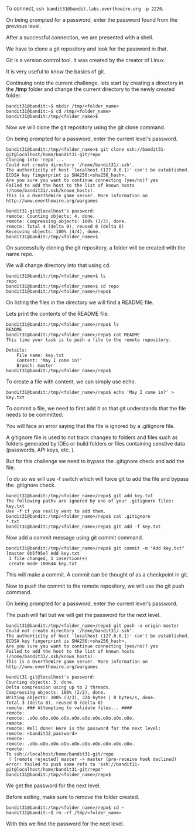 To connect, `ssh bandit31@bandit.labs.overthewire.org -p 2220`.

On being prompted for a password, enter the password found from the previous level.

After a successful connection, we are presented with a shell.


We have to clone a git repository and look for the password in that.


Git is a version control tool. It was created by the creator of Linux.

It is very useful to know the basics of git.


Continuing onto the current challenge, lets start by creating a directory in the **/tmp** folder and change the current directory to the newly created folder.

```
bandit31@bandit:~$ mkdir /tmp/<folder_name>
bandit31@bandit:~$ cd /tmp/<folder_name>
bandit31@bandit:/tmp/<folder_name>$
```


Now we will clone the git repository using the git clone command.

On being prompted for a password, enter the current level's password.

```
bandit31@bandit:/tmp/<folder_name>$ git clone ssh://bandit31-git@localhost/home/bandit31-git/repo
Cloning into 'repo'...
Could not create directory '/home/bandit31/.ssh'.
The authenticity of host 'localhost (127.0.0.1)' can't be established.
ECDSA key fingerprint is SHA256:<sha256_hash>.
Are you sure you want to continue connecting (yes/no)? yes
Failed to add the host to the list of known hosts (/home/bandit31/.ssh/known_hosts).
This is a OverTheWire game server. More information on http://www.overthewire.org/wargames

bandit31-git@localhost's password: 
remote: Counting objects: 4, done.
remote: Compressing objects: 100% (3/3), done.
remote: Total 4 (delta 0), reused 0 (delta 0)
Receiving objects: 100% (4/4), done.
bandit31@bandit:/tmp/<folder_name>$ 
```

On successfully cloning the git repository, a folder will be created with the name repo.

We will change directory into that using cd.

```
bandit31@bandit:/tmp/<folder_name>$ ls
repo
bandit31@bandit:/tmp/<folder_name>$ cd repo
bandit31@bandit:/tmp/<folder_name>/repo$
```


On listing the files in the directory we will find a README file.

Lets print the contents of the README file.

```
bandit31@bandit:/tmp/<folder_name>/repo$ ls
README
bandit31@bandit:/tmp/<folder_name>/repo$ cat README
This time your task is to push a file to the remote repository.

Details:
    File name: key.txt
    Content: 'May I come in?'
    Branch: master
bandit31@bandit:/tmp/<folder_name>/repo$ 
```

To create a file with content, we can simply use echo.

```
bandit31@bandit:/tmp/<folder_name>/repo$ echo 'May I come in?' > key.txt
```


To commit a file, we need to first add it so that git understands that the file needs to be committed.

You will face an error saying that the file is ignored by a .gitignore file.

A gitignore file is used to not track changes to folders and files such as folders generated by IDEs or build folders or files containing senstive data (passwords, API keys, etc. ).


But for this challenge we need to bypass the .gitignore check and add the file.

To do so we will use -f switch which will force git to add the file and bypass the .gitignore check.

```
bandit31@bandit:/tmp/<folder_name>/repo$ git add key.txt 
The following paths are ignored by one of your .gitignore files:
key.txt
Use -f if you really want to add them.
bandit31@bandit:/tmp/<folder_name>/repo$ cat .gitignore
*.txt
bandit31@bandit:/tmp/<folder_name>/repo$ git add -f key.txt
```

Now add a commit message using git commit command.


```
bandit31@bandit:/tmp/<folder_name>/repo$ git commit -m "Add key.txt"
[master 0b5f95e] Add key.txt
 1 file changed, 1 insertion(+)
 create mode 100644 key.txt
```

This will make a commit. A commit can be thought of as a checkpoint in git.


Now to push the commit to the remote repository, we will use the git push command.


On being prompted for a password, enter the current level's password.


The push will fail but we will get the password for the next level.


```
bandit31@bandit:/tmp/<folder_name>/repo$ git push -u origin master
Could not create directory '/home/bandit31/.ssh'.
The authenticity of host 'localhost (127.0.0.1)' can't be established.
ECDSA key fingerprint is SHA256:<sha256_hash>.
Are you sure you want to continue connecting (yes/no)? yes
Failed to add the host to the list of known hosts (/home/bandit31/.ssh/known_hosts).
This is a OverTheWire game server. More information on http://www.overthewire.org/wargames

bandit31-git@localhost's password: 
Counting objects: 3, done.
Delta compression using up to 2 threads.
Compressing objects: 100% (2/2), done.
Writing objects: 100% (3/3), 324 bytes | 0 bytes/s, done.
Total 3 (delta 0), reused 0 (delta 0)
remote: ### Attempting to validate files... ####
remote: 
remote: .oOo.oOo.oOo.oOo.oOo.oOo.oOo.oOo.oOo.oOo.
remote: 
remote: Well done! Here is the password for the next level:
remote: <bandit32_password>
remote: 
remote: .oOo.oOo.oOo.oOo.oOo.oOo.oOo.oOo.oOo.oOo.
remote: 
To ssh://localhost/home/bandit31-git/repo
 ! [remote rejected] master -> master (pre-receive hook declined)
error: failed to push some refs to 'ssh://bandit31-git@localhost/home/bandit31-git/repo'
bandit31@bandit:/tmp/<folder_name>/repo$ 
```


We get the password for the next level.

Before exiting, make sure to remove the folder created.

```
bandit31@bandit:/tmp/<folder_name>/repo$ cd ~
bandit31@bandit:~$ rm -rf /tmp/<folder_name>
```

With this we find the password for the next level.